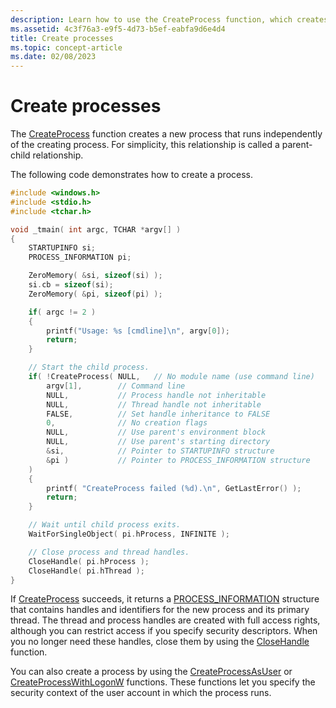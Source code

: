 ```yaml
---
description: Learn how to use the CreateProcess function, which creates a new process that runs independently of the creating process.
ms.assetid: 4c3f76a3-e9f5-4d73-b5ef-eabfa9d6e4d4
title: Create processes
ms.topic: concept-article
ms.date: 02/08/2023
---
```


# Create processes

The [CreateProcess](/windows/win32/api/processthreadsapi/nf-processthreadsapi-createprocessa) function creates a new process that runs independently of the creating process. For simplicity, this relationship is called a parent-child relationship.

The following code demonstrates how to create a process.


```cpp
#include <windows.h>
#include <stdio.h>
#include <tchar.h>

void _tmain( int argc, TCHAR *argv[] )
{
    STARTUPINFO si;
    PROCESS_INFORMATION pi;

    ZeroMemory( &si, sizeof(si) );
    si.cb = sizeof(si);
    ZeroMemory( &pi, sizeof(pi) );

    if( argc != 2 )
    {
        printf("Usage: %s [cmdline]\n", argv[0]);
        return;
    }

    // Start the child process. 
    if( !CreateProcess( NULL,   // No module name (use command line)
        argv[1],        // Command line
        NULL,           // Process handle not inheritable
        NULL,           // Thread handle not inheritable
        FALSE,          // Set handle inheritance to FALSE
        0,              // No creation flags
        NULL,           // Use parent's environment block
        NULL,           // Use parent's starting directory 
        &si,            // Pointer to STARTUPINFO structure
        &pi )           // Pointer to PROCESS_INFORMATION structure
    ) 
    {
        printf( "CreateProcess failed (%d).\n", GetLastError() );
        return;
    }

    // Wait until child process exits.
    WaitForSingleObject( pi.hProcess, INFINITE );

    // Close process and thread handles. 
    CloseHandle( pi.hProcess );
    CloseHandle( pi.hThread );
}
```

If [CreateProcess](/windows/win32/api/processthreadsapi/nf-processthreadsapi-createprocessa) succeeds, it returns a [PROCESS_INFORMATION](/windows/win32/api/processthreadsapi/ns-processthreadsapi-process_information) structure that contains handles and identifiers for the new process and its primary thread. The thread and process handles are created with full access rights, although you can restrict access if you specify security descriptors. When you no longer need these handles, close them by using the [CloseHandle](/windows/desktop/api/handleapi/nf-handleapi-closehandle) function.

You can also create a process by using the [CreateProcessAsUser](/windows/win32/api/processthreadsapi/nf-processthreadsapi-createprocessasusera) or [CreateProcessWithLogonW](/windows/desktop/api/WinBase/nf-winbase-createprocesswithlogonw) functions. These functions let you specify the security context of the user account in which the process runs.

